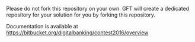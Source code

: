 Please do not fork this repository on your own. GFT will create a dedicated repository for your solution for you by forking this repository.

Documentation is available at https://bitbucket.org/digitalbanking/contest2016/overview
